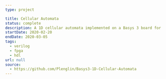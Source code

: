```yaml
---
type: project

title: Cellular Automata
status: complete
description: A 1D cellular automata implemented on a Basys 3 board for CPE 133 final
startDate: 2020-02-20
endDate: 2020-03-05
tags:
  - verilog
  - fpga
  - hdl
url: null
source:
  - https://github.com/Plenglin/Basys3-1D-Cellular-Automata
---
```

